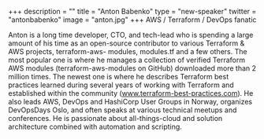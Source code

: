 +++
description = ""
title = "Anton Babenko"
type = "new-speaker"
twitter = "antonbabenko"
image = "anton.jpg"
+++
AWS / Terraform / DevOps fanatic

Anton is a long time developer, CTO, and tech-lead who is spending a large amount of his time as an open-source contributor to various Terraform & AWS projects, terraform-aws- modules, modules.tf and a few others. The most popular one is where he manages a collection of verified Terraform AWS modules (terraform-aws-modules on GitHub) downloaded more than 2 million times. The newest one is where he describes Terraform best practices learned during several years of working with Terraform and established within the community (www.terraform-best-practices.com). He also leads AWS, DevOps and HashiCorp User Groups in Norway, organizes DevOpsDays Oslo, and often speaks at various technical meetups and conferences. He is passionate about all-things-cloud and solution architecture combined with automation and scripting.
